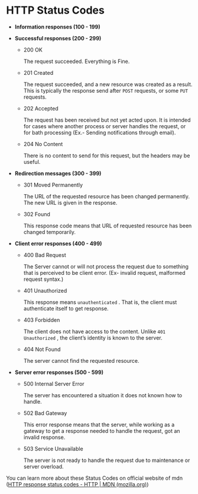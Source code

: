 # HTTP Status Codes

- **Information responses (100 - 199)**
- **Successful responses (200 - 299)**
    - 200 OK
        
        The request succeeded. Everything is Fine.
        
    - 201 Created
        
        The request succeeded, and a new resource was created as a result. This is typically the response send after `POST` requests, or some `PUT` requests.
        
    - 202 Accepted
        
        The request has been received but not yet acted upon. It is intended for cases where another process or server handles the request, or for bath processing (Ex.- Sending notifications through email).
        
    - 204 No Content
        
        There is no content to send for this request, but the headers may be useful.
        
- **Redirection messages (300 - 399)**
    - 301 Moved Permanently
        
        The URL of the requested resource has been changed permanently. The new URL is given in the response.
        
    - 302 Found
        
        This response code means that URL of requested resource has been changed temporarily.
        
- **Client error responses (400 - 499)**
    - 400 Bad Request
        
        The Server cannot or will not process the request due to something that is perceived to be client error. (Ex- invalid request, malformed request syntax.)
        
    - 401 Unauthorized
        
        This response means `unauthenticated` . That is, the client must authenticate itself to get response.
        
    - 403 Forbidden
        
        The client does not have access to the content. Unlike `401 Unauthorized` , the client’s identity is known to the server.
        
    - 404 Not Found
        
        The server cannot find the requested resource.
        
- **Server error responses (500 - 599)**
    - 500 Internal Server Error
        
        The server has encountered a situation it does not known how to handle.
        
    - 502 Bad Gateway
        
        This error response means that the server, while working as a gateway to get a response needed to handle the request, got an invalid response.
        
    - 503 Service Unavailable
        
        The server is not ready to handle the request due to maintenance or server overload.
        

You can learn more about these Status Codes on official website of mdn ([HTTP response status codes - HTTP | MDN (mozilla.org)](https://developer.mozilla.org/en-US/docs/Web/HTTP/Status))